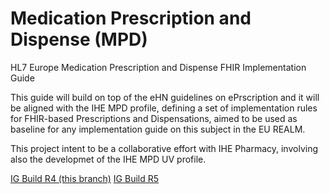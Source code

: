 # Medication Prescription and Dispense (MPD)
HL7 Europe Medication Prescription and Dispense FHIR Implementation Guide

This guide will build on top of the eHN guidelines on ePrscription and it will be aligned with the IHE MPD profile, defining a set of implementation rules for FHIR-based Prescriptions and Dispensations, aimed to be used as baseline for any implementation guide on this subject in the EU REALM.

This project intent to be a collaborative effort with IHE Pharmacy, involving also the developmet of the IHE MPD UV profile.

[IG Build R4 (this branch)](https://build.fhir.org/ig/hl7-eu/mpd)
[IG Build R5](https://build.fhir.org/ig/hl7-eu/mpd/branches/fhir-r5/)
